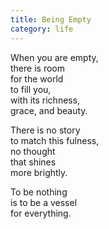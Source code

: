 ```yaml
---
title: Being Empty
category: life
---
```


When you are empty,  
there is room  
for the world   
to fill you,  
with its richness,  
grace, and beauty.  
  
There is no story   
to match this fulness,  
no thought  
that shines  
more brightly.  
  
To be nothing  
is to be a vessel  
for everything.  
